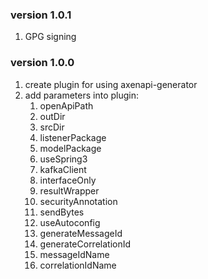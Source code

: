 ### version 1.0.1
1) GPG signing
### version 1.0.0
1) create plugin for using axenapi-generator
2) add parameters into plugin:
   1) openApiPath
   2) outDir
   3) srcDir
   4) listenerPackage 
   5) modelPackage
   6) useSpring3
   7) kafkaClient
   8) interfaceOnly
   9) resultWrapper
   10) securityAnnotation
   11) sendBytes
   12) useAutoconfig
   13) generateMessageId
   14) generateCorrelationId
   15) messageIdName
   16) correlationIdName
